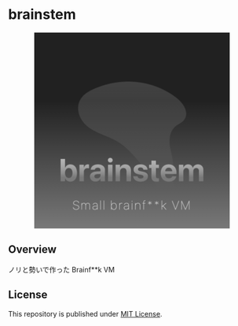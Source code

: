 # brainstem

<p align="center">
  <img src="logo.png" width="400px" align="center" alt="logo" />
</p>

## Overview

ノリと勢いで作った Brainf**k VM

## License

This repository is published under [MIT License](LICENSE).
